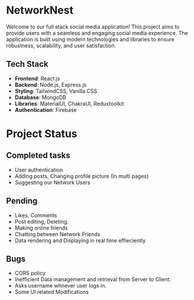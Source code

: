 # NetworkNest

Welcome to our full stack social media application! This project aims to provide users with a seamless and engaging social media experience. The application is built using modern technologies and libraries to ensure robustness, scalability, and user satisfaction.

## Tech Stack

- **Frontend**: React.js
- **Backend**: Node.js, Express.js
- **Styling**: TailwindCSS, Vanilla CSS
- **Database**: MongoDB
- **Libraries**: MaterialUI, ChakraUI, Reduxtoolkit
- **Authentication**: Firebase

# Project Status
## Completed tasks
- User authentication
- Adding posts, Changing profile picture (In multi pages)
- Suggesting our Network Users

## Pending
- Likes, Comments
- Post editing, Deleting.
- Making online friends
- Chatting between Network Friends
- Data rendering and Displaying in real time effieciently

## Bugs
- CORS policy
- Inefficient Data management and retrieval from Server to Client.
- Asks username whnever user logs in.
- Some UI related Modifications



